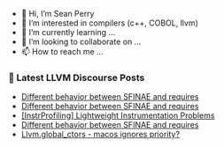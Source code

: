 - 👋 Hi, I’m Sean Perry
- 👀 I’m interested in compilers (c++, COBOL, llvm)
- 🌱 I’m currently learning ...
- 💞️ I’m looking to collaborate on ...
- 📫 How to reach me ...

<!---
s66perry/s66perry is a ✨ special ✨ repository because its `README.md` (this file) appears on your GitHub profile.
You can click the Preview link to take a look at your changes.
--->
### 📕 Latest LLVM Discourse Posts

<!-- DISCOURSE-LLVM:START -->
- [Different behavior between SFINAE and requires](https://discourse.llvm.org/t/different-behavior-between-sfinae-and-requires/75929#post_3)
- [Different behavior between SFINAE and requires](https://discourse.llvm.org/t/different-behavior-between-sfinae-and-requires/75929#post_2)
- [[InstrProfiling] Lightweight Instrumentation Problems](https://discourse.llvm.org/t/instrprofiling-lightweight-instrumentation-problems/75849#post_7)
- [Different behavior between SFINAE and requires](https://discourse.llvm.org/t/different-behavior-between-sfinae-and-requires/75929#post_1)
- [Llvm.global_ctors - macos ignores priority?](https://discourse.llvm.org/t/llvm-global-ctors-macos-ignores-priority/75927#post_1)
<!-- DISCOURSE-LLVM:END -->
